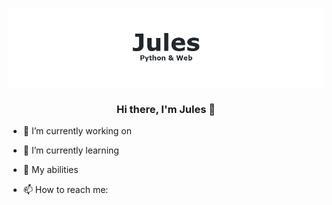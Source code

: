 <p align="center">
  <a href="http://jules.cheminat.free.fr/" target="_blank" rel="noreferrer"><img src="./banner.png" alt="my banner"></a>
</p>

<h3 align="center">
Hi there, I'm Jules 👋
</h3>


- 🔭 I’m currently working on


- 🌱 I’m currently learning


- 🔧 My abilities


- 📫 How to reach me:



